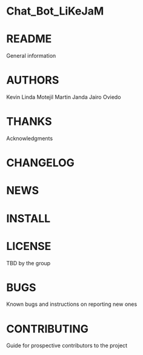 # Chat_Bot_LiKeJaM
# README	
General information
# AUTHORS	
Kevin
Linda Motejil
Martin Janda
Jairo Oviedo
# THANKS	
Acknowledgments
# CHANGELOG	

# NEWS	

# INSTALL	

# LICENSE
TBD by the group
# BUGS	
Known bugs and instructions on reporting new ones
# CONTRIBUTING	
Guide for prospective contributors to the project
